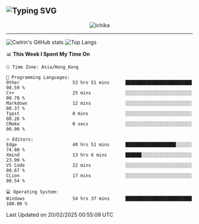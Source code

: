 ![Typing SVG](https://readme-typing-svg.demolab.com?font=Jost&size=24&pause=1000&color=7799EE&vCenter=true&multiline=true&random=false&width=435&height=100&lines=Hi+there;I'm+Sakurakouji+Nanaha;You+can+also+tell+me+Cwlrin%E2%98%86)
---
<p align="center">
  <img src="https://dlink.host/1drv/aHR0cHM6Ly8xZHJ2Lm1zL2kvYy9iZGU1MWU2MjVlZjhmY2M1L0VZa0hZVThWUnJGSHRIWVUxT1JwbVFjQllOU2t6cVNTVER0TXliYkNqOExhY1E_ZT10UUtFSkw.png" alt="ichika" border="0" />
</p>

---
![Cwlrin's GitHub stats](https://github-readme-stats.vercel.app/api?username=cwlrin&show_icons=true&theme=buefy)
![Top Langs](https://github-readme-stats.vercel.app/api/top-langs/?username=cwlrin&layout=compact&hide=html,css)

<!--START_SECTION:waka-->
📊 **This Week I Spent My Time On** 

```text
🕑︎ Time Zone: Asia/Hong_Kong

💬 Programming Languages: 
Other                    53 hrs 51 mins      █████████████████████████   98.59 % 
C++                      25 mins             ░░░░░░░░░░░░░░░░░░░░░░░░░   00.78 % 
Markdown                 12 mins             ░░░░░░░░░░░░░░░░░░░░░░░░░   00.37 % 
Typst                    8 mins              ░░░░░░░░░░░░░░░░░░░░░░░░░   00.26 % 
CMake                    0 secs              ░░░░░░░░░░░░░░░░░░░░░░░░░   00.00 % 

🔥 Editors: 
Edge                     40 hrs 51 mins      ███████████████████░░░░░░   74.80 % 
Xmind                    13 hrs 6 mins       ██████░░░░░░░░░░░░░░░░░░░   23.99 % 
VS Code                  22 mins             ░░░░░░░░░░░░░░░░░░░░░░░░░   00.67 % 
CLion                    17 mins             ░░░░░░░░░░░░░░░░░░░░░░░░░   00.54 % 

💻 Operating System: 
Windows                  54 hrs 37 mins      █████████████████████████   100.00 % 
```


 Last Updated on 20/02/2025 00:55:09 UTC
<!--END_SECTION:waka-->
